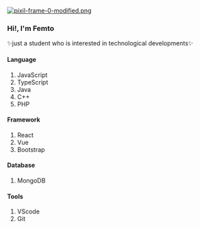 [![pixil-frame-0-modified.png](https://i.postimg.cc/132w2DfL/pixil-frame-0-modified.png)](https://postimg.cc/VJ9Jbr9R)

### Hi!, I'm Femto
✨just a student who is interested in technological developments✨

#### Language
1. JavaScript<br/>
2. TypeScript<br/>
3. Java<br/>
4. C++<br/>
5. PHP<br/>

#### Framework
1. React<br/>
2. Vue<br/>
3. Bootstrap<br/>

#### Database
1. MongoDB <br/>

#### Tools
1. VScode <br/>
2. Git <br/>

